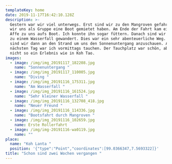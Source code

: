 ```yaml
---
templateKey: home
date: 2019-11-17T16:42:10.128Z
description: >-
  Gestern war wir viel unterwegs. Erst sind wir zu den Mangroven gefahren wo
  wir uns als Gruppe eine Boot gemietet haben. Am Ende der Fahrt kam ein
  Affe zu uns aufs Boot. Ich konnte ihn sogar füttern. Danach sind wir noch
  zu einem Wasserfall gewandert. Dies war ein sehr abenteuerliche Weg. Dort
  sind wir dann an den Strand um uns den Sonnenuntergang anzuschauen. Am
  nächsten Tag war ich vormittags tauchen. Der Tauchplatz war schön, aber
  nicht so ein Erlebnis wie in Koh Tao.
images:
  - image: /img/img_20191117_182208.jpg
    name: "Sonnenuntergang "
  - image: /img/img_20191117_110005.jpg
    name: "Diving "
  - image: /img/img_20191116_175311.jpg
    name: "Am Wasserfall "
  - image: /img/img_20191116_161524.jpg
    name: "Sehr kleiner Wasserfall "
  - image: /img/img_20191116_132708_418.jpg
    name: "Neuer Freund "
  - image: /img/img_20191116_114336.jpg
    name: "Bootsfahrt durch Mangroven "
  - image: /img/img_20191116_102659.jpg
    name: Erste Rollerfahrt
  - image: /img/img-20191116-wa0119.jpg
    name: ""
place:
  name: "Koh Lanta "
  position: '{"type":"Point","coordinates":[99.0366347,7.5693322]}'
title: "Schon sind zwei Wochen vergangen "
---
```

